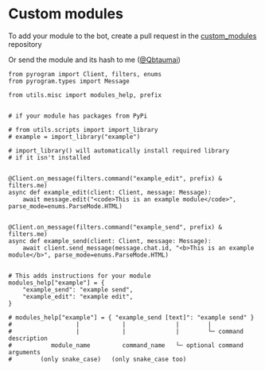 <h1>Custom modules</h1>


<p>To add your module to the bot, create a pull request in the <a href='https://github.com/The-MoonTg-project/custom_modules/'>custom_modules</a> repository</p>
<p>Or send the module and its hash to me (<a href='https://t.me/moonub_chat'>@Qbtaumai</a>)

```python3
from pyrogram import Client, filters, enums
from pyrogram.types import Message

from utils.misc import modules_help, prefix


# if your module has packages from PyPi

# from utils.scripts import import_library
# example = import_library("example")

# import_library() will automatically install required library
# if it isn't installed


@Client.on_message(filters.command("example_edit", prefix) & filters.me)
async def example_edit(client: Client, message: Message):
    await message.edit("<code>This is an example module</code>", parse_mode=enums.ParseMode.HTML)


@Client.on_message(filters.command("example_send", prefix) & filters.me)
async def example_send(client: Client, message: Message):
    await client.send_message(message.chat.id, "<b>This is an example module</b>", parse_mode=enums.ParseMode.HTML)


# This adds instructions for your module
modules_help["example"] = {
    "example_send": "example send",
    "example_edit": "example edit",
}

# modules_help["example"] = { "example_send [text]": "example send" }
#                  |            |              |        |
#                  |            |              |        └─ command description
#           module_name         command_name   └─ optional command arguments
#        (only snake_case)   (only snake_case too)
```
